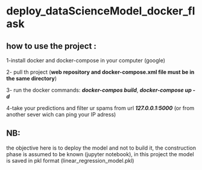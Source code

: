 # deploy_dataScienceModel_docker_flask
## how to use the project :

1-install docker and docker-compose in your computer (google)

2- pull th project (**web repository and docker-compose.xml file  must be in the same directory**)

3- run the docker commands: ***docker-compos build***, ***docker-compose up -d***

4-take your predictions and filter ur spams from url ***127.0.0.1:5000*** (or from another sever wich can ping your IP adress) 
## NB:
the objective here is to deploy the model and not to build it, the construction phase is assumed to be known (jupyter notebook), in this project the model is saved in pkl format (linear_regression_model.pkl)